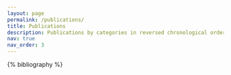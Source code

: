 ```yaml
---
layout: page
permalink: /publications/
title: Publications
description: Publications by categories in reversed chronological order.
nav: true
nav_order: 3
---
```


<!-- _pages/publications.md -->
<div class="publications">

{% bibliography %}

</div>
